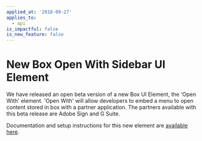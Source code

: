 ```yaml
---
applied_at: '2018-09-27'
applies_to:
  - api
is_impactful: false
is_new_feature: false
---
```

# New Box Open With Sidebar UI Element

We have released an open beta version of a new Box UI Element, the 'Open With'
element. 'Open With' will allow developers to embed a menu to open content
stored in box with a partner application. The partners available with this beta
release are Adobe Sign and G Suite.

Documentation and setup instructions for this new element are
[available here](guide://embed/ui-elements).